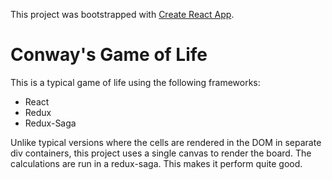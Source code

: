 This project was bootstrapped with [Create React App](https://github.com/facebookincubator/create-react-app).

# Conway's Game of Life

This is a typical game of life using the following frameworks:

- React
- Redux
- Redux-Saga

Unlike typical versions where the cells are rendered in the DOM in separate div containers, this project uses a single canvas to render the board. The calculations are run in a redux-saga. This makes it perform quite good.